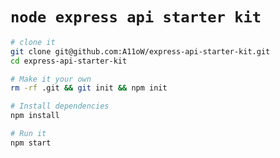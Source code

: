# `node express api starter kit`

```sh
# clone it
git clone git@github.com:A11oW/express-api-starter-kit.git
cd express-api-starter-kit

# Make it your own
rm -rf .git && git init && npm init

# Install dependencies
npm install

# Run it
npm start
```
